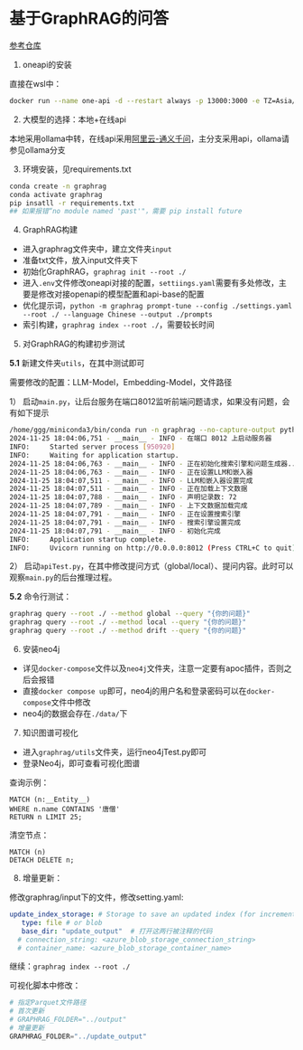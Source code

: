 # 基于GraphRAG的问答

[参考仓库](https://github.com/NanGePlus/GraphRAGTestV040)

1. oneapi的安装

直接在wsl中：

```bash
docker run --name one-api -d --restart always -p 13000:3000 -e TZ=Asia/Shanghai -v /home/ubuntu/data/one-api:/data justsong/one-api
```

2. 大模型的选择：本地+在线api

本地采用ollama中转，在线api采用[阿里云-通义千问](https://bailian.console.aliyun.com/#/efm/model_experience_center/text)，主分支采用api，ollama请参见ollama分支

3. 环境安装，见requirements.txt

```bash
conda create -n graphrag
conda activate graphrag
pip insatll -r requirements.txt
## 如果报错“no module named 'past'"，需要 pip install future
```

4. GraphRAG构建
- 进入graphrag文件夹中，建立文件夹`input`
- 准备txt文件，放入input文件夹下
- 初始化GraphRAG，`graphrag init --root ./`
- 进入`.env`文件修改oneapi对接的配置，`settiings.yaml`需要有多处修改，主要是修改对接openapi的模型配置和api-base的配置
- 优化提示词，`python -m graphrag prompt-tune --config ./settings.yaml --root ./ --language Chinese --output ./prompts`
- 索引构建，`graphrag index --root ./`，需要较长时间

5. 对GraphRAG的构建初步测试

**5.1** 新建文件夹`utils`，在其中测试即可

需要修改的配置：LLM-Model，Embedding-Model，文件路径

1） 启动`main.py`，让后台服务在端口8012监听前端问题请求，如果没有问题，会有如下提示

```bash
/home/ggg/miniconda3/bin/conda run -n graphrag --no-capture-output python /home/ggg/project/new/Innovation-Project/main/graphrag/graphrag/utils/main.py 
2024-11-25 18:04:06,751 - __main__ - INFO - 在端口 8012 上启动服务器
INFO:     Started server process [950920]
INFO:     Waiting for application startup.
2024-11-25 18:04:06,763 - __main__ - INFO - 正在初始化搜索引擎和问题生成器...
2024-11-25 18:04:06,763 - __main__ - INFO - 正在设置LLM和嵌入器
2024-11-25 18:04:07,511 - __main__ - INFO - LLM和嵌入器设置完成
2024-11-25 18:04:07,511 - __main__ - INFO - 正在加载上下文数据
2024-11-25 18:04:07,788 - __main__ - INFO - 声明记录数: 72
2024-11-25 18:04:07,789 - __main__ - INFO - 上下文数据加载完成
2024-11-25 18:04:07,791 - __main__ - INFO - 正在设置搜索引擎
2024-11-25 18:04:07,791 - __main__ - INFO - 搜索引擎设置完成
2024-11-25 18:04:07,791 - __main__ - INFO - 初始化完成
INFO:     Application startup complete.
INFO:     Uvicorn running on http://0.0.0.0:8012 (Press CTRL+C to quit)
```

2） 启动`apiTest.py`，在其中修改提问方式（global/local）、提问内容。此时可以观察`main.py`的后台推理过程。

**5.2** 命令行测试：

```bash
graphrag query --root ./ --method global --query "{你的问题}"
graphrag query --root ./ --method local --query "{你的问题}"
graphrag query --root ./ --method drift --query "{你的问题}"
```

6. 安装neo4j
- 详见`docker-compose`文件以及`neo4j`文件夹，注意一定要有apoc插件，否则之后会报错
- 直接`docker compose up`即可，neo4j的用户名和登录密码可以在`docker-compose`文件中修改
- neo4j的数据会存在`./data/`下

7. 知识图谱可视化
- 进入`graphrag/utils`文件夹，运行neo4jTest.py即可
- 登录Neo4j，即可查看可视化图谱

查询示例：

```cypher
MATCH (n:__Entity__)
WHERE n.name CONTAINS '唐僧'
RETURN n LIMIT 25;
```

清空节点：

```cypher
MATCH (n)
DETACH DELETE n;
```

8. 增量更新：

修改graphrag/input下的文件，修改setting.yaml:

```yaml
update_index_storage: # Storage to save an updated index (for incremental indexing). Enabling this performs an incremental index run
   type: file # or blob 
   base_dir: "update_output"  # 打开这两行被注释的代码
  # connection_string: <azure_blob_storage_connection_string>
  # container_name: <azure_blob_storage_container_name>
```

继续：`graphrag index --root ./`

可视化脚本中修改：

```python
# 指定Parquet文件路径
# 首次更新
# GRAPHRAG_FOLDER="../output"
# 增量更新
GRAPHRAG_FOLDER="../update_output"
```